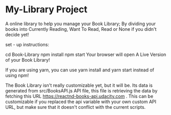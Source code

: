 # My-Library Project
A online library to help you manage your Book Library; By dividing your books into Currently Reading, Want To Read, Read or None if you didn't decide yet!

set - up instructions:


cd Book-Library
npm install
npm start
Your browser will open A Live Version of your Book Library!

If you are using yarn, you can use yarn install and yarn start instead of using npm!

The Book Library isn't really customizable yet, but it will be. Its data is generated from src/BooksAPI.js API file, this file is retrieving the data by fetching this URL https://reactnd-books-api.udacity.com . This can be customizable if you replaced the api variable with your own custom API URL, but make sure that it doesn't conflict with the current scripts.
